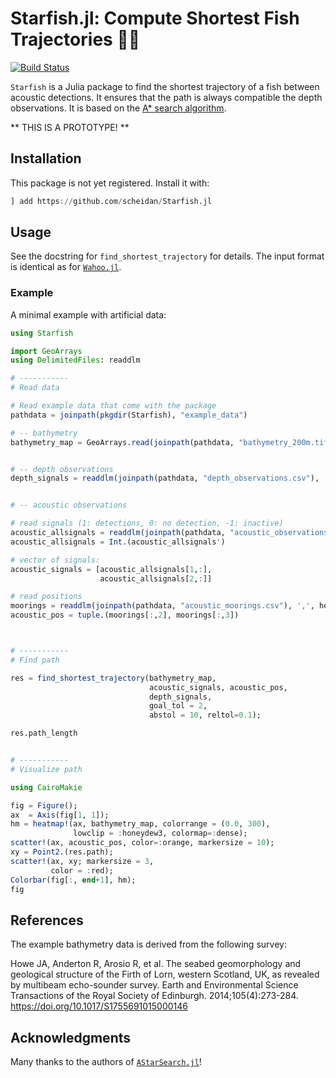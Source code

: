 # Starfish.jl: Compute Shortest Fish Trajectories 🌟🐠

[![Build Status](https://github.com/scheidan/Starfish.jl/actions/workflows/CI.yml/badge.svg?branch=main)](https://github.com/scheidan/Starfish.jl/actions/workflows/CI.yml?query=branch%3Amain)


`Starfish` is a Julia package to find the shortest trajectory of a
fish between acoustic detections. It ensures that the path is always
compatible the depth observations. It is based on the [A* search
algorithm](https://en.wikipedia.org/wiki/A*_search_algorithm).

** THIS IS A PROTOTYPE! **

## Installation

This package is not yet registered. Install it with:
```julia
] add https://github.com/scheidan/Starfish.jl
```

## Usage

See the docstring for `find_shortest_trajectory` for details. The input format is
identical as for [`Wahoo.jl`](https://github.com/scheidan/Wahoo.jl).

### Example

A minimal example with artificial data:

```julia
using Starfish

import GeoArrays
using DelimitedFiles: readdlm

# -----------
# Read data

# Read example data that come with the package
pathdata = joinpath(pkgdir(Starfish), "example_data")

# -- bathymetry
bathymetry_map = GeoArrays.read(joinpath(pathdata, "bathymetry_200m.tif"))


# -- depth observations
depth_signals = readdlm(joinpath(pathdata, "depth_observations.csv"), ',', header=true)[1][:,2]


# -- acoustic observations

# read signals (1: detections, 0: no detection, -1: inactive)
acoustic_allsignals = readdlm(joinpath(pathdata, "acoustic_observations.csv"), ',', header=true)[1][:,2:3]
acoustic_allsignals = Int.(acoustic_allsignals')

# vector of signals:
acoustic_signals = [acoustic_allsignals[1,:],
                    acoustic_allsignals[2,:]]

# read positions
moorings = readdlm(joinpath(pathdata, "acoustic_moorings.csv"), ',', header=true)[1]
acoustic_pos = tuple.(moorings[:,2], moorings[:,3])



# -----------
# Find path

res = find_shortest_trajectory(bathymetry_map,
                               acoustic_signals, acoustic_pos,
                               depth_signals,
                               goal_tol = 2,
                               abstol = 10, reltol=0.1);

res.path_length


# -----------
# Visualize path

using CairoMakie

fig = Figure();
ax  = Axis(fig[1, 1]);
hm = heatmap!(ax, bathymetry_map, colorrange = (0.0, 300),
              lowclip = :honeydew3, colormap=:dense);
scatter!(ax, acoustic_pos, color=:orange, markersize = 10);
xy = Point2.(res.path);
scatter!(ax, xy; markersize = 3,
         color = :red);
Colorbar(fig[:, end+1], hm);
fig
```


## References

The example bathymetry data is derived from the following survey:

Howe JA, Anderton R, Arosio R, et al. The seabed geomorphology and geological structure of the Firth of Lorn, western Scotland, UK, as revealed by multibeam echo-sounder survey. Earth and Environmental Science Transactions of the Royal Society of Edinburgh. 2014;105(4):273-284. https://doi.org/10.1017/S1755691015000146


## Acknowledgments

Many thanks to the authors of [`AStarSearch.jl`](https://github.com/PaoloSarti/AStarSearch.jl)!
